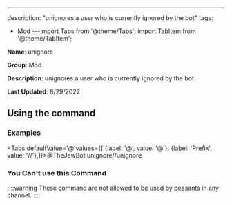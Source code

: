 ---
description: "unignores a user who is currently ignored by the bot"
tags:
  - Mod
---import Tabs from '@theme/Tabs';
import TabItem from '@theme/TabItem';

**Name**: unignore

**Group**: Mod

**Description**: unignores a user who is currently ignored by the bot

**Last Updated**: 8/29/2022

## Using the command

### Examples
<Tabs defaultValue='@'values={[ {label: '@', value: '@'}, {label: 'Prefix', value: '//'},]}><TabItem value='@'>@TheJewBot unignore</TabItem><TabItem value='//'>//unignore</TabItem></Tabs>

### You Can't use this Command
::::warning These command are not allowed to be used by peasants in any channel.
::::